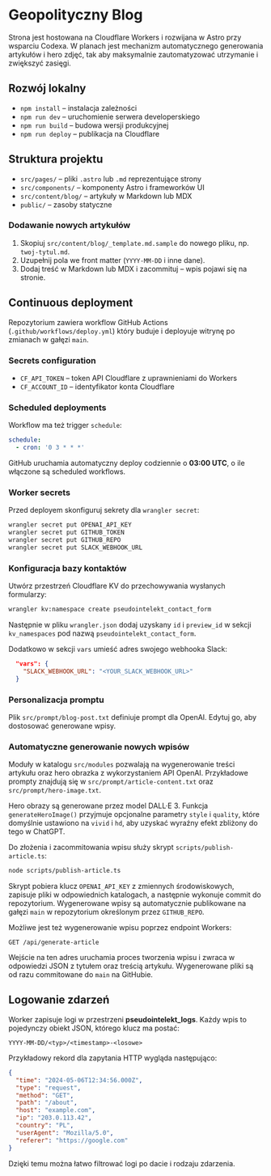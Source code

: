 # Geopolityczny Blog

Strona jest hostowana na Cloudflare Workers i rozwijana w Astro przy wsparciu Codexa. W planach jest mechanizm automatycznego generowania artykułów i hero zdjęć, tak aby maksymalnie zautomatyzować utrzymanie i zwiększyć zasięgi.

## Rozwój lokalny
- `npm install` – instalacja zależności
- `npm run dev` – uruchomienie serwera developerskiego
- `npm run build` – budowa wersji produkcyjnej
- `npm run deploy` – publikacja na Cloudflare

## Struktura projektu
- `src/pages/` – pliki `.astro` lub `.md` reprezentujące strony
- `src/components/` – komponenty Astro i frameworków UI
- `src/content/blog/` – artykuły w Markdown lub MDX
- `public/` – zasoby statyczne

### Dodawanie nowych artykułów
1. Skopiuj `src/content/blog/_template.md.sample` do nowego pliku, np. `twoj-tytul.md`.
2. Uzupełnij pola we front matter (`YYYY-MM-DD` i inne dane).
3. Dodaj treść w Markdown lub MDX i zacommituj – wpis pojawi się na stronie.

## Continuous deployment
Repozytorium zawiera workflow GitHub Actions (`.github/workflows/deploy.yml`) który buduje i deployuje witrynę po zmianach w gałęzi `main`.

### Secrets configuration
- `CF_API_TOKEN` – token API Cloudflare z uprawnieniami do Workers
- `CF_ACCOUNT_ID` – identyfikator konta Cloudflare

### Scheduled deployments
Workflow ma też trigger `schedule`:

```yaml
schedule:
  - cron: '0 3 * * *'
```

GitHub uruchamia automatyczny deploy codziennie o **03:00 UTC**, o ile włączone są scheduled workflows.

### Worker secrets
Przed deployem skonfiguruj sekrety dla `wrangler secret`:

```bash
wrangler secret put OPENAI_API_KEY
wrangler secret put GITHUB_TOKEN
wrangler secret put GITHUB_REPO
wrangler secret put SLACK_WEBHOOK_URL
```

### Konfiguracja bazy kontaktów
Utwórz przestrzeń Cloudflare KV do przechowywania wysłanych formularzy:

```bash
wrangler kv:namespace create pseudointelekt_contact_form
```
Następnie w pliku `wrangler.json` dodaj uzyskany `id` i `preview_id` w sekcji `kv_namespaces` pod nazwą `pseudointelekt_contact_form`.

Dodatkowo w sekcji `vars` umieść adres swojego webhooka Slack:

```json
  "vars": {
    "SLACK_WEBHOOK_URL": "<YOUR_SLACK_WEBHOOK_URL>"
  }
```

### Personalizacja promptu
Plik `src/prompt/blog-post.txt` definiuje prompt dla OpenAI. Edytuj go, aby dostosować generowane wpisy.

### Automatyczne generowanie nowych wpisów
Moduły w katalogu `src/modules` pozwalają na wygenerowanie treści artykułu oraz hero obrazka z wykorzystaniem API OpenAI. Przykładowe prompty znajdują się w `src/prompt/article-content.txt` oraz `src/prompt/hero-image.txt`.

Hero obrazy są generowane przez model DALL·E 3. Funkcja `generateHeroImage()` przyjmuje opcjonalne parametry `style` i `quality`, które domyślnie ustawiono na `vivid` i `hd`, aby uzyskać wyraźny efekt zbliżony do tego w ChatGPT.

Do złożenia i zacommitowania wpisu służy skrypt `scripts/publish-article.ts`:

```bash
node scripts/publish-article.ts
```

Skrypt pobiera klucz `OPENAI_API_KEY` z zmiennych środowiskowych, zapisuje pliki w odpowiednich katalogach, a następnie wykonuje commit do repozytorium.
Wygenerowane wpisy są automatycznie publikowane na gałęzi `main` w repozytorium określonym przez `GITHUB_REPO`.

Możliwe jest też wygenerowanie wpisu poprzez endpoint Workers:

```
GET /api/generate-article
```

Wejście na ten adres uruchamia proces tworzenia wpisu i zwraca w odpowiedzi JSON z tytułem oraz treścią artykułu. Wygenerowane pliki są od razu commitowane do `main` na GitHubie.

## Logowanie zdarzeń

Worker zapisuje logi w przestrzeni **pseudointelekt_logs**. Każdy wpis to pojedynczy obiekt JSON, którego klucz ma postać:

```
YYYY-MM-DD/<typ>/<timestamp>-<losowe>
```

Przykładowy rekord dla zapytania HTTP wygląda następująco:

```json
{
  "time": "2024-05-06T12:34:56.000Z",
  "type": "request",
  "method": "GET",
  "path": "/about",
  "host": "example.com",
  "ip": "203.0.113.42",
  "country": "PL",
  "userAgent": "Mozilla/5.0",
  "referer": "https://google.com"
}
```

Dzięki temu można łatwo filtrować logi po dacie i rodzaju zdarzenia.
